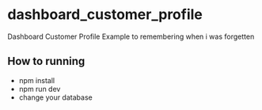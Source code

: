 # dashboard_customer_profile
Dashboard Customer Profile Example to remembering when i was forgetten

## How to running

- npm install
- npm run dev
- change your database
